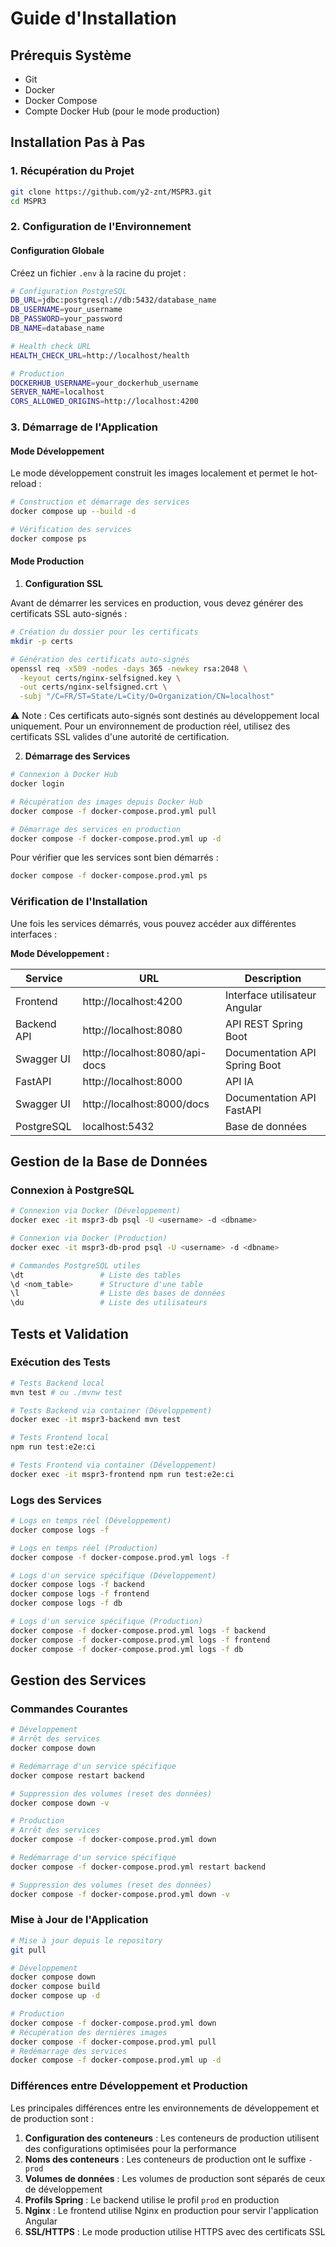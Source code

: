 # Guide d'Installation

## Prérequis Système

- Git
- Docker
- Docker Compose
- Compte Docker Hub (pour le mode production)

## Installation Pas à Pas

### 1. Récupération du Projet

```bash
git clone https://github.com/y2-znt/MSPR3.git
cd MSPR3
```

### 2. Configuration de l'Environnement

#### Configuration Globale

Créez un fichier `.env` à la racine du projet :

```bash
# Configuration PostgreSQL
DB_URL=jdbc:postgresql://db:5432/database_name
DB_USERNAME=your_username
DB_PASSWORD=your_password
DB_NAME=database_name

# Health check URL
HEALTH_CHECK_URL=http://localhost/health

# Production
DOCKERHUB_USERNAME=your_dockerhub_username
SERVER_NAME=localhost
CORS_ALLOWED_ORIGINS=http://localhost:4200
```

### 3. Démarrage de l'Application

#### Mode Développement

Le mode développement construit les images localement et permet le hot-reload :

```bash
# Construction et démarrage des services
docker compose up --build -d

# Vérification des services
docker compose ps
```

#### Mode Production

1. **Configuration SSL**

Avant de démarrer les services en production, vous devez générer des certificats SSL auto-signés :

```bash
# Création du dossier pour les certificats
mkdir -p certs

# Génération des certificats auto-signés
openssl req -x509 -nodes -days 365 -newkey rsa:2048 \
  -keyout certs/nginx-selfsigned.key \
  -out certs/nginx-selfsigned.crt \
  -subj "/C=FR/ST=State/L=City/O=Organization/CN=localhost"
```

⚠️ Note : Ces certificats auto-signés sont destinés au développement local uniquement. Pour un environnement de production réel, utilisez des certificats SSL valides d'une autorité de certification.

2. **Démarrage des Services**

```bash
# Connexion à Docker Hub
docker login

# Récupération des images depuis Docker Hub
docker compose -f docker-compose.prod.yml pull

# Démarrage des services en production
docker compose -f docker-compose.prod.yml up -d
```

Pour vérifier que les services sont bien démarrés :

```bash
docker compose -f docker-compose.prod.yml ps
```

### Vérification de l'Installation

Une fois les services démarrés, vous pouvez accéder aux différentes interfaces :

**Mode Développement :**

| Service     | URL                            | Description                   |
| ----------- | ------------------------------ | ----------------------------- |
| Frontend    | http://localhost:4200          | Interface utilisateur Angular |
| Backend API | http://localhost:8080          | API REST Spring Boot          |
| Swagger UI  | http://localhost:8080/api-docs | Documentation API Spring Boot |
| FastAPI     | http://localhost:8000          | API IA                        |
| Swagger UI  | http://localhost:8000/docs     | Documentation API FastAPI     |
| PostgreSQL  | localhost:5432                 | Base de données               |

## Gestion de la Base de Données

### Connexion à PostgreSQL

```bash
# Connexion via Docker (Développement)
docker exec -it mspr3-db psql -U <username> -d <dbname>

# Connexion via Docker (Production)
docker exec -it mspr3-db-prod psql -U <username> -d <dbname>

# Commandes PostgreSQL utiles
\dt                 # Liste des tables
\d <nom_table>      # Structure d'une table
\l                  # Liste des bases de données
\du                 # Liste des utilisateurs
```

## Tests et Validation

### Exécution des Tests

```bash
# Tests Backend local
mvn test # ou ./mvnw test

# Tests Backend via container (Développement)
docker exec -it mspr3-backend mvn test

# Tests Frontend local
npm run test:e2e:ci

# Tests Frontend via container (Développement)
docker exec -it mspr3-frontend npm run test:e2e:ci
```

### Logs des Services

```bash
# Logs en temps réel (Développement)
docker compose logs -f

# Logs en temps réel (Production)
docker compose -f docker-compose.prod.yml logs -f

# Logs d'un service spécifique (Développement)
docker compose logs -f backend
docker compose logs -f frontend
docker compose logs -f db

# Logs d'un service spécifique (Production)
docker compose -f docker-compose.prod.yml logs -f backend
docker compose -f docker-compose.prod.yml logs -f frontend
docker compose -f docker-compose.prod.yml logs -f db
```

## Gestion des Services

### Commandes Courantes

```bash
# Développement
# Arrêt des services
docker compose down

# Redémarrage d'un service spécifique
docker compose restart backend

# Suppression des volumes (reset des données)
docker compose down -v

# Production
# Arrêt des services
docker compose -f docker-compose.prod.yml down

# Redémarrage d'un service spécifique
docker compose -f docker-compose.prod.yml restart backend

# Suppression des volumes (reset des données)
docker compose -f docker-compose.prod.yml down -v
```

### Mise à Jour de l'Application

```bash
# Mise à jour depuis le repository
git pull

# Développement
docker compose down
docker compose build
docker compose up -d

# Production
docker compose -f docker-compose.prod.yml down
# Récupération des dernières images
docker compose -f docker-compose.prod.yml pull
# Redémarrage des services
docker compose -f docker-compose.prod.yml up -d
```

### Différences entre Développement et Production

Les principales différences entre les environnements de développement et de production sont :

1. **Configuration des conteneurs** : Les conteneurs de production utilisent des configurations optimisées pour la performance
2. **Noms des conteneurs** : Les conteneurs de production ont le suffixe `-prod`
3. **Volumes de données** : Les volumes de production sont séparés de ceux de développement
4. **Profils Spring** : Le backend utilise le profil `prod` en production
5. **Nginx** : Le frontend utilise Nginx en production pour servir l'application Angular
6. **SSL/HTTPS** : Le mode production utilise HTTPS avec des certificats SSL
